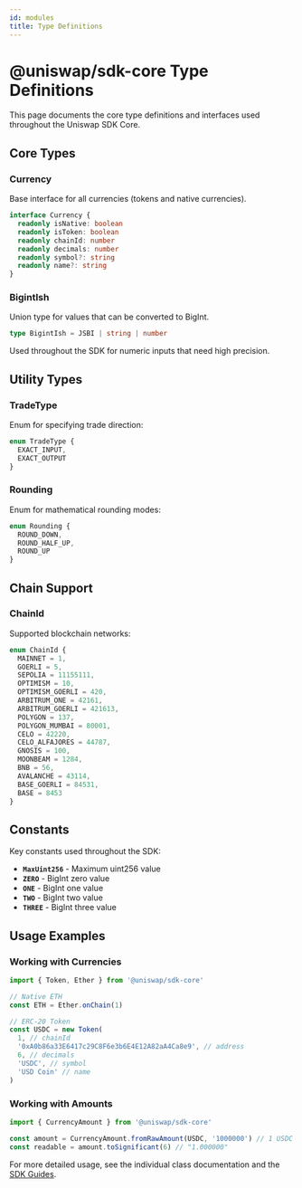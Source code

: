 ```yaml
---
id: modules
title: Type Definitions
---
```


# @uniswap/sdk-core Type Definitions

This page documents the core type definitions and interfaces used throughout the Uniswap SDK Core.

## Core Types

### Currency

Base interface for all currencies (tokens and native currencies).

```typescript
interface Currency {
  readonly isNative: boolean
  readonly isToken: boolean
  readonly chainId: number
  readonly decimals: number
  readonly symbol?: string
  readonly name?: string
}
```

### BigintIsh

Union type for values that can be converted to BigInt.

```typescript
type BigintIsh = JSBI | string | number
```

Used throughout the SDK for numeric inputs that need high precision.

## Utility Types

### TradeType

Enum for specifying trade direction:

```typescript
enum TradeType {
  EXACT_INPUT,
  EXACT_OUTPUT
}
```

### Rounding

Enum for mathematical rounding modes:

```typescript
enum Rounding {
  ROUND_DOWN,
  ROUND_HALF_UP,
  ROUND_UP
}
```

## Chain Support

### ChainId

Supported blockchain networks:

```typescript
enum ChainId {
  MAINNET = 1,
  GOERLI = 5,
  SEPOLIA = 11155111,
  OPTIMISM = 10,
  OPTIMISM_GOERLI = 420,
  ARBITRUM_ONE = 42161,
  ARBITRUM_GOERLI = 421613,
  POLYGON = 137,
  POLYGON_MUMBAI = 80001,
  CELO = 42220,
  CELO_ALFAJORES = 44787,
  GNOSIS = 100,
  MOONBEAM = 1284,
  BNB = 56,
  AVALANCHE = 43114,
  BASE_GOERLI = 84531,
  BASE = 8453
}
```

## Constants

Key constants used throughout the SDK:

- **`MaxUint256`** - Maximum uint256 value
- **`ZERO`** - BigInt zero value  
- **`ONE`** - BigInt one value
- **`TWO`** - BigInt two value
- **`THREE`** - BigInt three value

## Usage Examples

### Working with Currencies

```typescript
import { Token, Ether } from '@uniswap/sdk-core'

// Native ETH
const ETH = Ether.onChain(1)

// ERC-20 Token
const USDC = new Token(
  1, // chainId
  '0xA0b86a33E6417c29C8F6e3b6E4E12A82aA4Ca8e9', // address
  6, // decimals
  'USDC', // symbol
  'USD Coin' // name
)
```

### Working with Amounts

```typescript
import { CurrencyAmount } from '@uniswap/sdk-core'

const amount = CurrencyAmount.fromRawAmount(USDC, '1000000') // 1 USDC
const readable = amount.toSignificant(6) // "1.000000"
```

For more detailed usage, see the individual class documentation and the [SDK Guides](../../v3/guides/01-background.md).